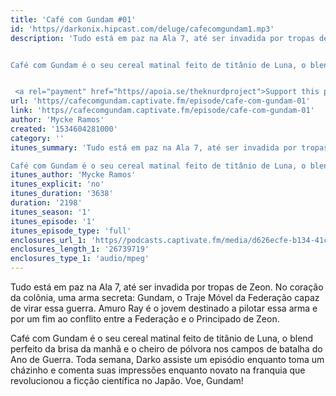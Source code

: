 ```yaml
---
title: 'Café com Gundam #01'
id: 'https//darkonix.hipcast.com/deluge/cafecomgundam1.mp3'
description: 'Tudo está em paz na Ala 7, até ser invadida por tropas de Zeon. No coração da colônia, uma arma secreta Gundam, o Traje Móvel da Federação capaz de virar essa guerra. Amuro Ray é o jovem destinado a pilotar essa arma e por um fim ao conflito entre a Federação e o Principado de Zeon.


Café com Gundam é o seu cereal matinal feito de titânio de Luna, o blend perfeito da brisa da manhã e o cheiro de pólvora nos campos de batalha do Ano de Guerra. Toda semana, Darko assiste um episódio enquanto toma um cházinho e comenta suas impressões enquanto novato na franquia que revolucionou a ficção científica no Japão. Voe, Gundam!


 <a rel="payment" href="https//apoia.se/theknurdproject">Support this podcast</a>'
url: 'https//cafecomgundam.captivate.fm/episode/cafe-com-gundam-01'
link: 'https//cafecomgundam.captivate.fm/episode/cafe-com-gundam-01'
author: 'Mycke Ramos'
created: '1534604281000'
category: ''
itunes_summary: 'Tudo está em paz na Ala 7, até ser invadida por tropas de Zeon. No coração da colônia, uma arma secreta Gundam, o Traje Móvel da Federação capaz de virar essa guerra. Amuro Ray é o jovem destinado a pilotar essa arma e por um fim ao conflito entre a Federação e o Principado de Zeon.

Café com Gundam é o seu cereal matinal feito de titânio de Luna, o blend perfeito da brisa da manhã e o cheiro de pólvora nos campos de batalha do Ano de Guerra. Toda semana, Darko assiste um episódio enquanto toma um cházinho e comenta suas impressões enquanto novato na franquia que revolucionou a ficção científica no Japão. Voe, Gundam!'
itunes_author: 'Mycke Ramos'
itunes_explicit: 'no'
itunes_duration: '3638'
duration: '2198'
itunes_season: '1'
itunes_episode: '1'
itunes_episode_type: 'full'
enclosures_url_1: 'https//podcasts.captivate.fm/media/d626ecfe-b134-41cf-aca8-24d5327d3cff/cafecomgundam1_tc.mp3'
enclosures_length_1: '26739719'
enclosures_type_1: 'audio/mpeg'
---
```

Tudo está em paz na Ala 7, até ser invadida por tropas de Zeon. No coração da colônia, uma arma secreta: Gundam, o Traje Móvel da Federação capaz de virar essa guerra. Amuro Ray é o jovem destinado a pilotar essa arma e por um fim ao conflito entre a Federação e o Principado de Zeon.

Café com Gundam é o seu cereal matinal feito de titânio de Luna, o blend perfeito da brisa da manhã e o cheiro de pólvora nos campos de batalha do Ano de Guerra. Toda semana, Darko assiste um episódio enquanto toma um cházinho e comenta suas impressões enquanto novato na franquia que revolucionou a ficção científica no Japão. Voe, Gundam!